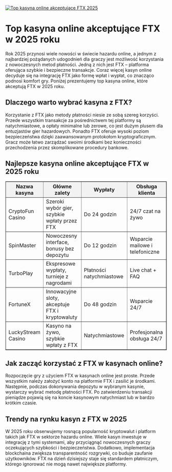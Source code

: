 [![Top kasyna online akceptujące FTX 2025](https://123-caf.pages.dev/gitsignup.png)](https://vrmoo.ru/Bt82HjjY)

<h1>Top kasyna online akceptujące FTX w 2025 roku</h1> <p>Rok 2025 przynosi wiele nowości w świecie hazardu online, a jednym z najbardziej pożądanych udogodnień dla graczy jest możliwość korzystania z nowoczesnych metod płatności. Jedną z nich jest FTX – platforma oferująca szybkie i bezpieczne transakcje. Coraz więcej kasyn online decyduje się na integrację FTX jako formę wpłat i wypłat, co znacząco podnosi komfort gry. Poniżej prezentujemy top kasyna online, które akceptują FTX w 2025 roku.</p>  <h2>Dlaczego warto wybrać kasyna z FTX?</h2> <p>Korzystanie z FTX jako metody płatności niesie ze sobą szereg korzyści. Przede wszystkim transakcje za pośrednictwem tej platformy są natychmiastowe, a opłaty minimalne lub zerowe, co jest dużym plusem dla entuzjastów gier hazardowych. Ponadto FTX oferuje wysoki poziom bezpieczeństwa dzięki zaawansowanym protokołom kryptograficznym. Gracz może łatwo zarządzać swoimi środkami bez konieczności przechodzenia przez skomplikowane procedury bankowe.</p>  <h2>Najlepsze kasyna online akceptujące FTX w 2025 roku</h2> <table border="1" cellpadding="8" cellspacing="0" style="border-collapse: collapse; width: 100%;">   <thead>     <tr style="background-color:#f2f2f2;">       <th>Nazwa kasyna</th>       <th>Główne zalety</th>       <th>Wypłaty</th>       <th>Obsługa klienta</th>     </tr>   </thead>   <tbody>     <tr>       <td>CryptoFun Casino</td>       <td>Szeroki wybór gier, szybkie wpłaty przez FTX</td>       <td>Do 24 godzin</td>       <td>24/7 czat na żywo</td>     </tr>     <tr>       <td>SpinMaster</td>       <td>Nowoczesny interface, bonusy bez depozytu</td>       <td>Do 12 godzin</td>       <td>Wsparcie mailowe i telefoniczne</td>     </tr>     <tr>       <td>TurboPlay</td>       <td>Ekspresowe wypłaty, turnieje z nagrodami</td>       <td>Płatności natychmiastowe</td>       <td>Live chat + FAQ</td>     </tr>     <tr>       <td>FortuneX</td>       <td>Innowacyjne sloty, akceptuje FTX i kryptowaluty</td>       <td>Do 48 godzin</td>       <td>Wsparcie 24/7</td>     </tr>     <tr>       <td>LuckyStream Casino</td>       <td>Kasyno na żywo, szybkie wpłaty z FTX</td>       <td>Natychmiastowe</td>       <td>Profesjonalna obsługa 24/7</td>     </tr>   </tbody> </table>  <h2>Jak zacząć korzystać z FTX w kasynach online?</h2> <p>Rozpoczęcie gry z użyciem FTX w kasynach online jest proste. Przede wszystkim należy założyć konto na platformie FTX i zasilić je środkami. Następnie, podczas dokonywania depozytu w wybranym kasynie, wystarczy wybrać metodę płatności FTX. Po zatwierdzeniu transakcji pieniądze pojawią się na koncie kasynowym natychmiast lub w bardzo krótkim czasie.</p>  <h2>Trendy na rynku kasyn z FTX w 2025</h2> <p>W 2025 roku obserwujemy rosnącą popularność kryptowalut i platform takich jak FTX w sektorze hazardu online. Wiele kasyn inwestuje w integrację z tymi systemami, aby przyciągnąć nowoczesnych graczy oczekujących szybkości i bezpieczeństwa. Dodatkowo, implementacja blockchaina zwiększa transparentność rozgrywki, co buduje zaufanie użytkowników. FTX na dzień dzisiejszy staje się standardem płatniczym, którego ignorować nie mogą nawet największe platformy.</p>